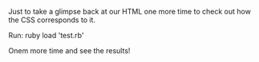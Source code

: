 Just to take a glimpse back at our HTML one more time to check out how the CSS corresponds to it.

Run:
	ruby load 'test.rb'

  Onem more time and see the results!
